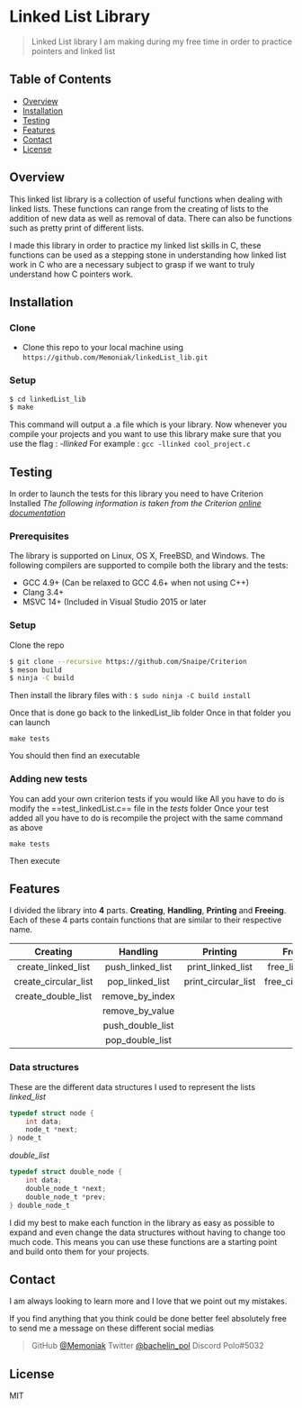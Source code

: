 ﻿
# Linked List Library

> Linked List library I am making during my free time in order to practice pointers and linked list

## Table of Contents

- [Overview](#overview)
- [Installation](#installation)
- [Testing](#testing)
- [Features](#features)
- [Contact](#contact)
- [License](#license)


## Overview
This linked list library is a collection of useful functions when dealing with linked lists. These functions can range from the creating of lists to the addition of new data as well as removal of data. There can also be functions such as pretty print of different lists.

I made this library in order to practice my linked list skills in C, these functions can be used as a stepping stone in understanding how linked list work in C who are a necessary subject to grasp if we want to truly understand how C pointers work.

## Installation

### Clone

- Clone this repo to your local machine using `https://github.com/Memoniak/linkedList_lib.git`

### Setup

```sh
$ cd linkedList_lib
$ make
```
This command will output a .a file which is your library. Now whenever you compile your projects and you want to use this library make sure that you use the flag : *-llinked*
For example : `gcc -llinked cool_project.c `


## Testing

In order to launch the tests for this library you need to have Criterion Installed
*The following information is taken from the Criterion [online documentation](https://readthedocs.org/projects/criterion/downloads/pdf/latest/)*

### Prerequisites
The library is supported on Linux, OS X, FreeBSD, and Windows.
The following compilers are supported to compile both the library and the tests:
* GCC 4.9+ (Can be relaxed to GCC 4.6+ when not using C++)
* Clang 3.4+
* MSVC 14+ (Included in Visual Studio 2015 or later

### Setup
Clone the repo
```sh
$ git clone --recursive https://github.com/Snaipe/Criterion
$ meson build
$ ninja -C build
```
Then install the library files with :
` $ sudo ninja -C build install `

Once that is done go back to the linkedList_lib folder
Once in that folder you can launch

` make tests `

You should then find an executable

### Adding new tests
You can add your own criterion tests if you would like
All you have to do is modify the ==test_linkedList.c== file in the *tests* folder
Once your test added all you have to do is recompile the project with the same command as above

` make tests `

Then execute

## Features

I divided the library into **4** parts. **Creating**, **Handling**, **Printing** and **Freeing**. Each of these 4 parts contain functions that are similar to their respective name.

| Creating |Handling | Printing| Freeing |
|:--------:|:-------------:|:--------:|:-------:|
| create_linked_list | push_linked_list | print_linked_list | free_linked_list
| create_circular_list | pop_linked_list | print_circular_list | free_circular_list
| create_double_list | remove_by_index |                       |
| 		     | remove_by_value |
|                    | push_double_list|
|                    | pop_double_list |

 ### Data structures
These are the different data structures I used to represent the lists
 *linked_list*
 ``` c
 typedef struct node {
	 int data;
	 node_t *next;
} node_t
```

*double_list*
``` c
typedef struct double_node {
	int data;
	double_node_t *next;
	double_node_t *prev;
} double_node_t
```

I did my best to make each function in the library as easy as possible to expand and even change the data structures without having to change too much code.
This means you can use these functions are a starting point and build onto them for your projects.


## Contact

I am always looking to learn more and I love that we point out my mistakes.

If you find anything that you think could be done better feel absolutely free to send me a message on these different social medias

> GitHub [@Memoniak](https://github.com/Memoniak)
> Twitter [@bachelin_pol](https://twitter.com/bachelin_pol)
> Discord Polo#5032

## License

MIT
